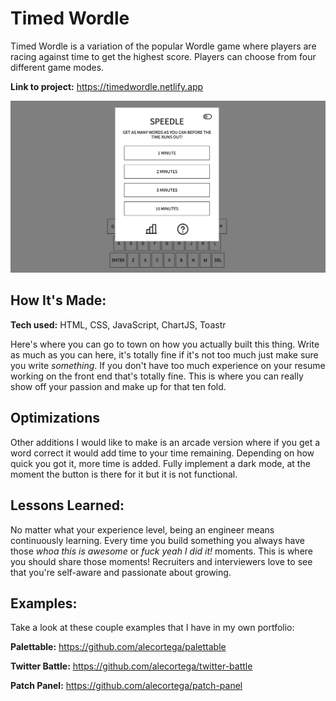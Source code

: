 # Timed Wordle
Timed Wordle is a variation of the popular Wordle game where players are racing against time to get the highest score. Players can choose from four different game modes.

**Link to project:** https://timedwordle.netlify.app

<a href="https://timedwordle.netlify.app" target="_blank"><img src="images/Screenshot 2022-07-13 at 19.32.02.png" alt="screenshot of timed wordle"/></a>

## How It's Made:

**Tech used:** HTML, CSS, JavaScript, ChartJS, Toastr

Here's where you can go to town on how you actually built this thing. Write as much as you can here, it's totally fine if it's not too much just make sure you write *something*. If you don't have too much experience on your resume working on the front end that's totally fine. This is where you can really show off your passion and make up for that ten fold.

## Optimizations

Other additions I would like to make is an arcade version where if you get a word correct it would add time to your time remaining. Depending on how quick you got it, more time is added. Fully implement a dark mode, at the moment the button is there for it but it is not functional. 

## Lessons Learned:

No matter what your experience level, being an engineer means continuously learning. Every time you build something you always have those *whoa this is awesome* or *fuck yeah I did it!* moments. This is where you should share those moments! Recruiters and interviewers love to see that you're self-aware and passionate about growing.

## Examples:
Take a look at these couple examples that I have in my own portfolio:

**Palettable:** https://github.com/alecortega/palettable

**Twitter Battle:** https://github.com/alecortega/twitter-battle

**Patch Panel:** https://github.com/alecortega/patch-panel

